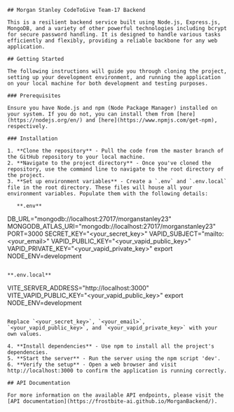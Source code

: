 ```
## Morgan Stanley CodeToGive Team-17 Backend

This is a resilient backend service built using Node.js, Express.js, MongoDB, and a variety of other powerful technologies including bcrypt for secure password handling. It is designed to handle various tasks efficiently and flexibly, providing a reliable backbone for any web application.

## Getting Started

The following instructions will guide you through cloning the project, setting up your development environment, and running the application on your local machine for both development and testing purposes.

### Prerequisites

Ensure you have Node.js and npm (Node Package Manager) installed on your system. If you do not, you can install them from [here](https://nodejs.org/en/) and [here](https://www.npmjs.com/get-npm), respectively.

### Installation

1. **Clone the repository** - Pull the code from the master branch of the GitHub repository to your local machine.
2. **Navigate to the project directory** - Once you've cloned the repository, use the command line to navigate to the root directory of the project.
3. **Set up environment variables** - Create a `.env` and `.env.local` file in the root directory. These files will house all your environment variables. Populate them with the following details:

   **.env**

   ```
   DB_URL="mongodb://localhost:27017/morganstanley23"
   MONGODB_ATLAS_URI="mongodb://localhost:27017/morganstanley23"
   PORT=3000
   SECRET_KEY="<your_secret_key>"
   VAPID_SUBJECT="mailto:<your_email>"
   VAPID_PUBLIC_KEY="<your_vapid_public_key>"
   VAPID_PRIVATE_KEY="<your_vapid_private_key>"
   export NODE_ENV=development
   ```

   **.env.local**

   ```
   VITE_SERVER_ADDRESS="http://localhost:3000"
   VITE_VAPID_PUBLIC_KEY="<your_vapid_public_key>"
   export NODE_ENV=development
   ```

   Replace `<your_secret_key>`, `<your_email>`, `<your_vapid_public_key>`, and `<your_vapid_private_key>` with your own values.

4. **Install dependencies** - Use npm to install all the project's dependencies.
5. **Start the server** - Run the server using the npm script 'dev'.
6. **Verify the setup** - Open a web browser and visit http://localhost:3000 to confirm the application is running correctly.

## API Documentation

For more information on the available API endpoints, please visit the [API documentation](https://frostbite-ai.github.io/MorganBackend/).
```
